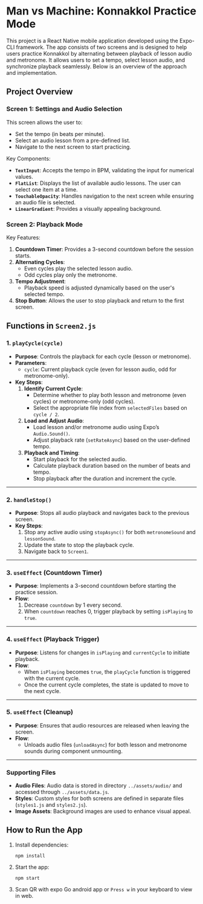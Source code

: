 # Man vs Machine: Konnakkol Practice Mode

This project is a React Native mobile application developed using the Expo-CLI framework. The app consists of two screens and is designed to help users practice Konnakkol by alternating between playback of lesson audio and metronome. It allows users to set a tempo, select lesson audio, and synchronize playback seamlessly. Below is an overview of the approach and implementation.

## Project Overview

### Screen 1: Settings and Audio Selection
This screen allows the user to:
- Set the tempo (in beats per minute).
- Select an audio lesson from a pre-defined list.
- Navigate to the next screen to start practicing.

Key Components:
- **`TextInput`**: Accepts the tempo in BPM, validating the input for numerical values.
- **`FlatList`**: Displays the list of available audio lessons. The user can select one item at a time.
- **`TouchableOpacity`**: Handles navigation to the next screen while ensuring an audio file is selected.
- **`LinearGradient`**: Provides a visually appealing background.

### Screen 2: Playback Mode
Key Features:
1. **Countdown Timer**: Provides a 3-second countdown before the session starts.
2. **Alternating Cycles**:
   - Even cycles play the selected lesson audio.
   - Odd cycles play only the metronome.
3. **Tempo Adjustment**:
   - Playback speed is adjusted dynamically based on the user's selected tempo.
4. **Stop Button**: Allows the user to stop playback and return to the first screen.

## Functions in `Screen2.js`

### 1. **`playCycle(cycle)`**
- **Purpose**: Controls the playback for each cycle (lesson or metronome).
- **Parameters**:
  - `cycle`: Current playback cycle (even for lesson audio, odd for metronome-only).
- **Key Steps**:
  1. **Identify Current Cycle**:
     - Determine whether to play both lesson and metronome (even cycles) or metronome-only (odd cycles).
     - Select the appropriate file index from `selectedFiles` based on `cycle / 2`.
  2. **Load and Adjust Audio**:
     - Load lesson and/or metronome audio using Expo’s `Audio.Sound()`.
     - Adjust playback rate (`setRateAsync`) based on the user-defined tempo.
  3. **Playback and Timing**:
     - Start playback for the selected audio.
     - Calculate playback duration based on the number of beats and tempo.
     - Stop playback after the duration and increment the cycle.

---

### 2. **`handleStop()`**
- **Purpose**: Stops all audio playback and navigates back to the previous screen.
- **Key Steps**:
  1. Stop any active audio using `stopAsync()` for both `metronomeSound` and `lessonSound`.
  2. Update the state to stop the playback cycle.
  3. Navigate back to `Screen1`.

---

### 3. **`useEffect` (Countdown Timer)**
- **Purpose**: Implements a 3-second countdown before starting the practice session.
- **Flow**:
  1. Decrease `countdown` by 1 every second.
  2. When `countdown` reaches 0, trigger playback by setting `isPlaying` to `true`.

---

### 4. **`useEffect` (Playback Trigger)**
- **Purpose**: Listens for changes in `isPlaying` and `currentCycle` to initiate playback.
- **Flow**:
  - When `isPlaying` becomes `true`, the `playCycle` function is triggered with the current cycle.
  - Once the current cycle completes, the state is updated to move to the next cycle.

---

### 5. **`useEffect` (Cleanup)**
- **Purpose**: Ensures that audio resources are released when leaving the screen.
- **Flow**:
  - Unloads audio files (`unloadAsync`) for both lesson and metronome sounds during component unmounting.

---


### Supporting Files
- **Audio Files**: Audio data is stored in directory `../assets/audio/` and accessed through `../assets/data.js`.
- **Styles**: Custom styles for both screens are defined in separate files (`styles1.js` and `styles2.js`).
- **Image Assets**: Background images are used to enhance visual appeal.


## How to Run the App
1. Install dependencies:
   ```terminal
   npm install
2. Start the app:
    ```terminal
    npm start
3. Scan QR with expo Go android app or `Press w` in your keyboard to view in web.
